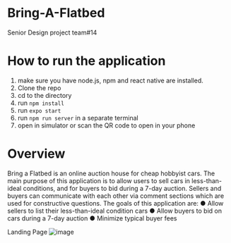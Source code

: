 # Bring-A-Flatbed

Senior Design project team#14

# How to run the application

1. make sure you have node.js, npm and react native are installed.
2. Clone the repo
3. cd to the directory
4. run `npm install`
5. run `expo start`
6. run `npm run server` in a separate terminal
7. open in simulator or scan the QR code to open in your phone

# Overview

Bring a Flatbed is an online auction house for cheap hobbyist cars. The main purpose
of this application is to allow users to sell cars in less-than-ideal conditions, and for
buyers to bid during a 7-day auction. Sellers and buyers can communicate with each
other via comment sections which are used for constructive questions. The goals of
this application are:
● Allow sellers to list their less-than-ideal condition cars
● Allow buyers to bid on cars during a 7-day auction
● Minimize typical buyer fees

Landing Page
![image](https://user-images.githubusercontent.com/60679707/185653059-fb9db58f-8683-4d9f-9e2a-c0aed072d9e4.png)
